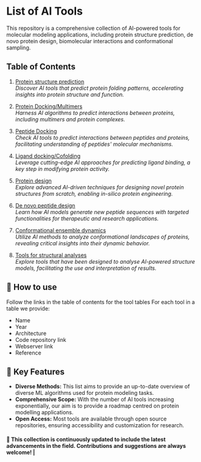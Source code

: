 # List of AI Tools

This repository is a comprehensive collection of AI-powered tools for molecular modeling applications, including protein structure prediction, de novo protein design, biomolecular interactions and conformational sampling.

## Table of Contents

1. [Protein structure prediction](protein-folding/README.md)  
   *Discover AI tools that predict protein folding patterns, accelerating insights into protein structure and function.*

2. [Protein Docking/Multimers](protein-docking/README.md)  
   *Harness AI algorithms to predict interactions between proteins, including multimers and protein complexes.*

5. [Peptide Docking](peptide-protein-docking/README.md)  
   *Check AI tools to predict interactions between peptides and proteins, facilitating understanding of peptides' molecular mechanisms.*

6. [Ligand docking/Cofolding](ligand-docking/README.md)  
   *Leverage cutting-edge AI approaches for predicting ligand binding, a key step in modifying protein activity.*

7. [Protein design](de-novo-protein-design/README.md)  
   *Explore advanced AI-driven techniques for designing novel protein structures from scratch, enabling in-silico protein engineering.*

8. [De novo peptide design](de-novo-peptide-design/README.md)  
   *Learn how AI models generate new peptide sequences with targeted functionalities for therapeutic and research applications.*

9. [Conformational ensemble dynamics](conformational-ensemble-design/README.md)  
   *Utilize AI methods to analyze conformational landscapes of proteins, revealing critical insights into their dynamic behavior.*

10. [Tools for structural analyses](tools-for-analyses/README.md)  
   *Explore tools that have been designed to analyse AI-powered structure models, facilitating the use and interpretation of results.*


## 📖 How to use

Follow the links in the table of contents for the tool tables
For each tool in a table we provide:
- Name
- Year
- Architecture
- Code repository link
- Webserver link
- Reference

## 🚀 Key Features

- **Diverse Methods:** This list aims to provide an up-to-date overview of diverse ML algorithms used for protein modeling tasks.  
- **Comprehensive Scope:** With the number of AI tools increasing exponentially, our aim is to provide a roadmap centred on protein modelling applications.  
- **Open Access:** Most tools are available through open source repositories, ensuring accessibility and customization for research.  

#### 🔨 This collection is continuously updated to include the latest advancements in the field. Contributions and suggestions are always welcome!                         |
